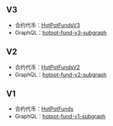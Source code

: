 ## V3
+ 合约代币：[HotPotFundsV3](https://github.com/HotPotFund/HotPotFundsV3) 
+ GraphQL：[hotpot-fund-v3-subgraph](https://github.com/HotPotFund/hotpot-fund-v3-subgraph) 

## V2
+ 合约代币：[HotPotFundsV2](https://github.com/HotPotFund/HotPotFundsV2) 
+ GraphQL：[hotpot-fund-v2-subgraph](https://github.com/HotPotFund/hotpot-fund-v2-subgraph) 

## V1
+ 合约代币：[HotPotFunds](https://github.com/HotPotFund/HotPotFunds) 
+ GraphQL：[hotpot-fund-v1-subgraph](https://github.com/HotPotFund/hotpot-fund-v1-subgraph) 
